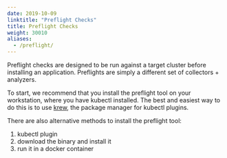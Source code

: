 ```yaml
---
date: 2019-10-09
linktitle: "Preflight Checks"
title: Preflight Checks
weight: 30010
aliases:
  - /preflight/
---
```


Preflight checks are designed to be run against a target cluster before installing an application. Preflights are simply a different set of collectors + analyzers.

To start, we recommend that you install the preflight tool on your workstation, where you have kubectl installed. The best and easiest way to do this is to use [krew](https://krew.dev/), the package manager for kubectl plugins.

There are also alternative methods to install the preflight tool:

1. kubectl plugin
2. download the binary and install it
3. run it in a docker container

